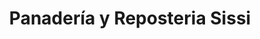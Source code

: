 ---
title: "Panadería y Reposteria Sissi"
url: /guacimo/panaderia-y-reposteria-sissi/
shop: panadería
---